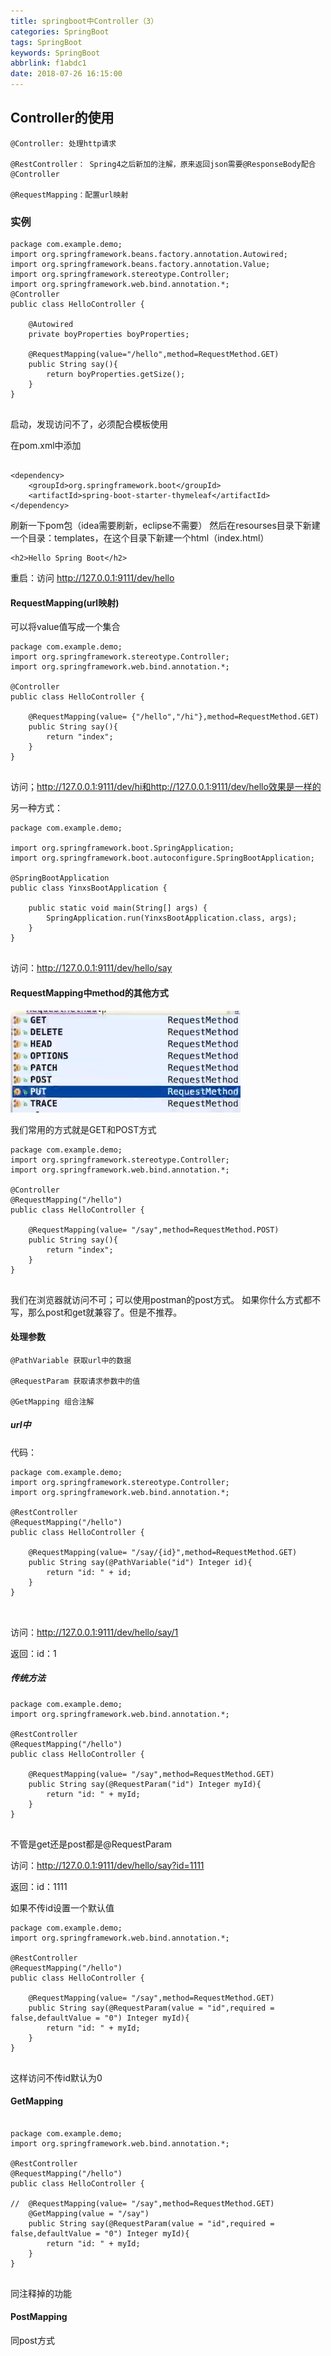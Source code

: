 ```yaml
---
title: springboot中Controller（3）
categories: SpringBoot
tags: SpringBoot
keywords: SpringBoot
abbrlink: f1abdc1
date: 2018-07-26 16:15:00
---
```


## Controller的使用

```
@Controller: 处理http请求

@RestController： Spring4之后新加的注解，原来返回json需要@ResponseBody配合@Controller

@RequestMapping：配置url映射

```

### 实例

```
package com.example.demo;
import org.springframework.beans.factory.annotation.Autowired;
import org.springframework.beans.factory.annotation.Value;
import org.springframework.stereotype.Controller;
import org.springframework.web.bind.annotation.*;
@Controller
public class HelloController {
	
	@Autowired
	private boyProperties boyProperties;
	
	@RequestMapping(value="/hello",method=RequestMethod.GET)
	public String say(){
		return boyProperties.getSize();
	}
}


```

启动，发现访问不了，必须配合模板使用

在pom.xml中添加

```

<dependency>
	<groupId>org.springframework.boot</groupId>
	<artifactId>spring-boot-starter-thymeleaf</artifactId>
</dependency>

```

刷新一下pom包（idea需要刷新，eclipse不需要）
然后在resourses目录下新建一个目录：templates，在这个目录下新建一个html（index.html）

```
<h2>Hello Spring Boot</h2>

```

重启：访问 http://127.0.0.1:9111/dev/hello


#### RequestMapping(url映射)
可以将value值写成一个集合

```
package com.example.demo;
import org.springframework.stereotype.Controller;
import org.springframework.web.bind.annotation.*;

@Controller
public class HelloController {
	
	@RequestMapping(value= {"/hello","/hi"},method=RequestMethod.GET)
	public String say(){
		return "index";
	}
}


```

访问；http://127.0.0.1:9111/dev/hi和http://127.0.0.1:9111/dev/hello效果是一样的


另一种方式：


```
package com.example.demo;

import org.springframework.boot.SpringApplication;
import org.springframework.boot.autoconfigure.SpringBootApplication;

@SpringBootApplication
public class YinxsBootApplication {

	public static void main(String[] args) {
		SpringApplication.run(YinxsBootApplication.class, args);
	}
}


```

访问：http://127.0.0.1:9111/dev/hello/say


#### RequestMapping中method的其他方式

![](https://raw.githubusercontent.com/Hughendman/picture/master/springboot/21.png)

我们常用的方式就是GET和POST方式
```
package com.example.demo;
import org.springframework.stereotype.Controller;
import org.springframework.web.bind.annotation.*;

@Controller
@RequestMapping("/hello")
public class HelloController {
	
	@RequestMapping(value= "/say",method=RequestMethod.POST)
	public String say(){
		return "index";
	}
}


```

我们在浏览器就访问不可；可以使用postman的post方式。
如果你什么方式都不写，那么post和get就兼容了。但是不推荐。

#### 处理参数

```
@PathVariable 获取url中的数据

@RequestParam 获取请求参数中的值

@GetMapping 组合注解

```
##### url中
代码：
```
package com.example.demo;
import org.springframework.stereotype.Controller;
import org.springframework.web.bind.annotation.*;

@RestController
@RequestMapping("/hello")
public class HelloController {
	
	@RequestMapping(value= "/say/{id}",method=RequestMethod.GET)
	public String say(@PathVariable("id") Integer id){
		return "id: " + id;
	}
}



```

访问：http://127.0.0.1:9111/dev/hello/say/1

返回：id：1

##### 传统方法

```
package com.example.demo;
import org.springframework.web.bind.annotation.*;

@RestController
@RequestMapping("/hello")
public class HelloController {
	
	@RequestMapping(value= "/say",method=RequestMethod.GET)
	public String say(@RequestParam("id") Integer myId){
		return "id: " + myId;
	}
}


```
不管是get还是post都是@RequestParam

访问：http://127.0.0.1:9111/dev/hello/say?id=1111

返回：id：1111

如果不传id设置一个默认值

```
package com.example.demo;
import org.springframework.web.bind.annotation.*;

@RestController
@RequestMapping("/hello")
public class HelloController {
	
	@RequestMapping(value= "/say",method=RequestMethod.GET)
	public String say(@RequestParam(value = "id",required = false,defaultValue = "0") Integer myId){
		return "id: " + myId;
	}
}


```

这样访问不传id默认为0

#### GetMapping

```

package com.example.demo;
import org.springframework.web.bind.annotation.*;

@RestController
@RequestMapping("/hello")
public class HelloController {
	
//	@RequestMapping(value= "/say",method=RequestMethod.GET)
	@GetMapping(value = "/say")
	public String say(@RequestParam(value = "id",required = false,defaultValue = "0") Integer myId){
		return "id: " + myId;
	}
}


```

同注释掉的功能

#### PostMapping 
同post方式

